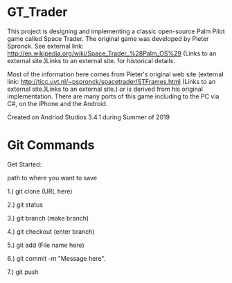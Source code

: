 # GT_Trader

This project is designing and implementing a classic open-source Palm Pilot game called Space Trader. The original game was developed by Pieter Spronck. See external link: http://en.wikipedia.org/wiki/Space_Trader_%28Palm_OS%29 (Links to an external site.)Links to an external site. for historical details.

Most of the information here comes from Pieter's original web site (external link: http://ticc.uvt.nl/~pspronck/spacetrader/STFrames.html (Links to an external site.)Links to an external site.) or is derived from his original implementation. There are many ports of this game including to the PC via C#, on the iPhone and the Android. 

Created on Andriod Studios 3.4.1 during Summer of 2019

# Git Commands
Get Started:

path to where you want to save

1.) git clone (URL here)

2.) git status

3.) git branch (make branch)

4.) git checkout (enter branch)

5.) git add (File name here)

6.) git commit -m "Message here".

7.) git push
